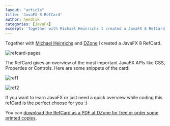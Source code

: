 ```yaml
---
layout: "article"
title: 'JavaFX 8 RefCard'
author: hendrik
categories: [JavaFX]
excerpt: 'Together with Michael Heinrichs I created a JavaFX 8 RefCard for DZone. The RefCard gives an overview of the most important JavaFX APIs like CSS, Properties or Controls.'
---
```

Together with [Michael Heinrichs](https://twitter.com/net0pyr) and [DZone](http://DZone) I created a JavaFX 8 RefCard.

![refcard-pages](/assets/posts/guigarage-legacy/refcard-pages-232x300.png)

The RefCard gives an overview of the most important JavaFX APIs like CSS, Properties or Controls. Here are some snippets of the card:

![ref1](/assets/posts/guigarage-legacy/ref1.png)

![ref2](/assets/posts/guigarage-legacy/ref2.png)

If you want to learn JavaFX or just need a quick overview while coding this refCard is the perfect choose for you :)

You can [download the RefCard as a PDF at DZone for free or order some printed copies](https://dzone.com/refcardz/javafx-8-1).
